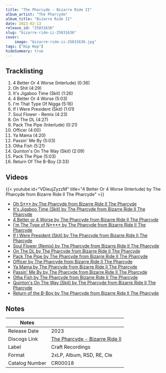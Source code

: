 ```yaml
---
title: "The Pharcyde - Bizarre Ride II"
album_artist: "The Pharcyde"
album_title: "Bizarre Ride II"
date: 2023-02-13
release_id: "25831636"
slug: "bizarre-ride-ii-25831636"
cover:
    image: "bizarre-ride-ii-25831636.jpg"
tags: ["Hip Hop"]
hideSummary: true
---
```


## Tracklisting
1. 4 Better Or 4 Worse (Interlude) (0:36)
2. Oh Shit (4:29)
3. It's Jigaboo Time (Skit) (1:26)
4. 4 Better Or 4 Worse (5:03)
5. I'm That Type Of Nigga (5:16)
6. If I Were President (Skit) (1:01)
7. Soul Flower - Remix (4:23)
8. On The DL (4:27)
9. Pack The Pipe (Interlude) (0:21)
10. Officer (4:00)
11. Ya Mama (4:20)
12. Passin' Me By (5:03)
13. Otha Fish (5:21)
14. Quinton's On The Way (Skit) (2:09)
15. Pack The Pipe (5:03)
16. Return Of The B-Boy (3:33)

## Videos
{{< youtube id="VDieujZyzzM" title="4 Better Or 4 Worse (Interlude) by The Pharcyde from Bizarre Ride II The Pharcyde" >}}
- [Oh S*** by The Pharcyde from Bizarre Ride II The Pharcyde](https://www.youtube.com/watch?v=QdANlTrjXBg)
- [It's Jigaboo Time (Skit) by The Pharcyde from Bizarre Ride II The Pharcyde](https://www.youtube.com/watch?v=emY7MNY3SIY)
- [4 Better or 4 Worse  by The Pharcyde from Bizarre Ride II The Pharcyde](https://www.youtube.com/watch?v=kg8YrFgtznU)
- [I'm The Type of N**** by The Pharcyde from Bizarre Ride II The Pharcyde](https://www.youtube.com/watch?v=4h-Uh1jdKYg)
- [If I Were President (Skit) by The Pharcyde from Bizarre Ride II The Pharcyde](https://www.youtube.com/watch?v=-s_u_A-PaNM)
- [Soul Flower (Remix) by The Pharcyde from Bizarre Ride II The Pharcyde](https://www.youtube.com/watch?v=VlJvt_uSrb4)
- [On The DL by The Pharcyde from Bizarre Ride II The Pharcyde](https://www.youtube.com/watch?v=Se2MfbzFJtc)
- [Pack The Pipe by The Pharcyde from Bizarre Ride II The Pharcyde](https://www.youtube.com/watch?v=3jXYwF6hl-I)
- [Officer by The Pharcyde from Bizarre Ride II The Pharcyde](https://www.youtube.com/watch?v=sby8NMiNlmo)
- [Ya Mama by The Pharcyde from Bizarre Ride II The Pharcyde](https://www.youtube.com/watch?v=g3SZK9-PfZw)
- [Passin' Me By by The Pharcyde from Bizarre Ride II The Pharcyde](https://www.youtube.com/watch?v=UYN1ODw4wM8)
- [Otha Fish by The Pharcyde from Bizarre Ride II The Pharcyde](https://www.youtube.com/watch?v=0ra4_t8kPXE)
- [Quinton's On The Way (Skit) by The Pharcyde from Bizarre Ride II The Pharcyde](https://www.youtube.com/watch?v=wh6WVMPrepY)
- [Return of the B-Boy by The Pharcyde from Bizarre Ride II The Pharcyde](https://www.youtube.com/watch?v=4NR4b1bbls4)

## Notes

| Notes          |             |
| ---------------| ----------- |
| Release Date   | 2023 |
| Discogs Link   | [The Pharcyde - Bizarre Ride II](https://www.discogs.com/release/25831636) |
| Label          | Craft Recordings |
| Format         | 2xLP, Album, RSD, RE, Cle |
| Catalog Number | CR00018 |

